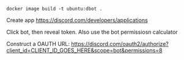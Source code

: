 

```shell
docker image build -t ubuntu:dbot .
```

Create app
https://discord.com/developers/applications

Click bot, then reveal token. Also use the bot permissiosn calculator

Construct a OAUTH URL:
https://discord.com/oauth2/authorize?client_id=CLIENT_ID_GOES_HERE&scope=bot&permissions=8